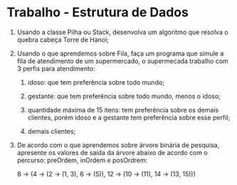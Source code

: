 # Trabalho - Estrutura de Dados

1. Usando a classe Pilha ou Stack, desenvolva um algoritmo que resolva o quebra cabeça Torre de Hanoi;

2. Usando o que aprendemos sobre Fila, faça um programa que simule a fila de atendimento de um supermercado, o supermecada trabalho com 3 perfis para atendimento:

    1. idoso: que tem preferência sobre todo mundo;

    2. gestante: que tem preferência sobre todo mundo, menos o idoso;

    3. quantidade máxima de 15 itens: tem preferência sobre os demais clientes, porém idoso e a gestante tem preferência sobre esse perfil;

    4. demais clientes;

3. De acordo com o que aprendemos sobre árvore binária de pesquisa, apresente os valores de saída da árvore abaixo de acordo com o percurso: preOrdem, inOrdem e posOrdrem:

    8 -> (4 -> (2 -> (1, 3), 6 -> (5)), 12 -> (10 -> (11), 14 -> (13, 15)))
